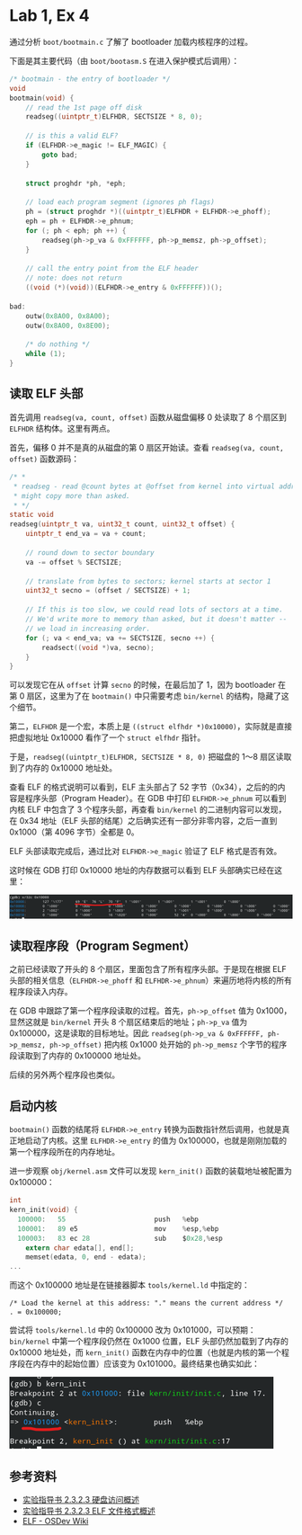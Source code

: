 # Lab 1, Ex 4

通过分析 `boot/bootmain.c` 了解了 bootloader 加载内核程序的过程。

下面是其主要代码（由 `boot/bootasm.S` 在进入保护模式后调用）：

```c
/* bootmain - the entry of bootloader */
void
bootmain(void) {
    // read the 1st page off disk
    readseg((uintptr_t)ELFHDR, SECTSIZE * 8, 0);

    // is this a valid ELF?
    if (ELFHDR->e_magic != ELF_MAGIC) {
        goto bad;
    }

    struct proghdr *ph, *eph;

    // load each program segment (ignores ph flags)
    ph = (struct proghdr *)((uintptr_t)ELFHDR + ELFHDR->e_phoff);
    eph = ph + ELFHDR->e_phnum;
    for (; ph < eph; ph ++) {
        readseg(ph->p_va & 0xFFFFFF, ph->p_memsz, ph->p_offset);
    }

    // call the entry point from the ELF header
    // note: does not return
    ((void (*)(void))(ELFHDR->e_entry & 0xFFFFFF))();

bad:
    outw(0x8A00, 0x8A00);
    outw(0x8A00, 0x8E00);

    /* do nothing */
    while (1);
}
```

## 读取 ELF 头部

首先调用 `readseg(va, count, offset)` 函数从磁盘偏移 0 处读取了 8 个扇区到 `ELFHDR` 结构体。这里有两点。

首先，偏移 0 并不是真的从磁盘的第 0 扇区开始读。查看 `readseg(va, count, offset)` 函数源码：

```c
/* *
 * readseg - read @count bytes at @offset from kernel into virtual address @va,
 * might copy more than asked.
 * */
static void
readseg(uintptr_t va, uint32_t count, uint32_t offset) {
    uintptr_t end_va = va + count;

    // round down to sector boundary
    va -= offset % SECTSIZE;

    // translate from bytes to sectors; kernel starts at sector 1
    uint32_t secno = (offset / SECTSIZE) + 1;

    // If this is too slow, we could read lots of sectors at a time.
    // We'd write more to memory than asked, but it doesn't matter --
    // we load in increasing order.
    for (; va < end_va; va += SECTSIZE, secno ++) {
        readsect((void *)va, secno);
    }
}
```

可以发现它在从 `offset` 计算 `secno` 的时候，在最后加了 1，因为 bootloader 在第 0 扇区，这里为了在 `bootmain()` 中只需要考虑 `bin/kernel` 的结构，隐藏了这个细节。

第二，`ELFHDR` 是一个宏，本质上是 `((struct elfhdr *)0x10000)`，实际就是直接把虚拟地址 0x10000 看作了一个 `struct elfhdr` 指针。

于是，`readseg((uintptr_t)ELFHDR, SECTSIZE * 8, 0)` 把磁盘的 1～8 扇区读取到了内存的 0x10000 地址处。

查看 ELF 的格式说明可以看到，ELF 主头部占了 52 字节（0x34），之后的的内容是程序头部（Program Header）。在 GDB 中打印 `ELFHDR->e_phnum` 可以看到内核 ELF 中包含了 3 个程序头部，再查看 `bin/kernel` 的二进制内容可以发现，在 0x34 地址（ELF 头部的结尾）之后确实还有一部分非零内容，之后一直到 0x1000（第 4096 字节）全都是 0。

ELF 头部读取完成后，通过比对 `ELFHDR->e_magic` 验证了 ELF 格式是否有效。

这时候在 GDB 打印 0x10000 地址的内存数据可以看到 ELF 头部确实已经在这里：

![Kernel ELF Header in Memory](images/kernel-elf-hdr-in-mem.png)

## 读取程序段（Program Segment）

之前已经读取了开头的 8 个扇区，里面包含了所有程序头部。于是现在根据 ELF 头部的相关信息（`ELFHDR->e_phoff` 和 `ELFHDR->e_phnum`）来遍历地将内核的所有程序段读入内存。

在 GDB 中跟踪了第一个程序段读取的过程。首先，`ph->p_offset` 值为 0x1000，显然这就是 `bin/kernel` 开头 8 个扇区结束后的地址；`ph->p_va` 值为 0x100000，这是读取的目标地址。因此 `readseg(ph->p_va & 0xFFFFFF, ph->p_memsz, ph->p_offset)` 把内核 0x1000 处开始的 `ph->p_memsz` 个字节的程序段读取到了内存的 0x100000 地址处。

后续的另外两个程序段也类似。

## 启动内核

`bootmain()` 函数的结尾将 `ELFHDR->e_entry` 转换为函数指针然后调用，也就是真正地启动了内核。这里 `ELFHDR->e_entry` 的值为 0x100000，也就是刚刚加载的第一个程序段所在的内存地址。

进一步观察 `obj/kernel.asm` 文件可以发现 `kern_init()` 函数的装载地址被配置为 0x100000：

```c
int
kern_init(void) {
  100000:	55                   	push   %ebp
  100001:	89 e5                	mov    %esp,%ebp
  100003:	83 ec 28             	sub    $0x28,%esp
    extern char edata[], end[];
    memset(edata, 0, end - edata);
...
```

而这个 0x100000 地址是在链接器脚本 `tools/kernel.ld` 中指定的：

```
/* Load the kernel at this address: "." means the current address */
. = 0x100000;
```

尝试将 `tools/kernel.ld` 中的 0x100000 改为 0x101000，可以预期：`bin/kernel` 中第一个程序段仍然在 0x1000 位置，ELF 头部仍然加载到了内存的 0x10000 地址处，而 `kern_init()` 函数在内存中的位置（也就是内核的第一个程序段在内存中的起始位置）应该变为 0x101000。最终结果也确实如此：

![Kernel Entry at 0x101000](images/kernel_entry_at_0x101000.png)

## 参考资料

- [实验指导书 2.3.2.3 硬盘访问概述](https://objectkuan.gitbooks.io/ucore-docs/content/lab1/lab1_3_2_3_dist_accessing.html)
- [实验指导书 2.3.2.3 ELF 文件格式概述](https://objectkuan.gitbooks.io/ucore-docs/content/lab1/lab1_3_2_4_elf.html)
- [ELF - OSDev Wiki](https://wiki.osdev.org/ELF)
